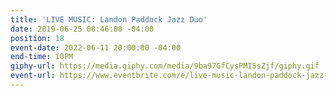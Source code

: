 ```yaml
---
title: 'LIVE MUSIC: Landon Paddock Jazz Duo'
date: 2019-06-25 08:46:00 -04:00
position: 18
event-date: 2022-06-11 20:00:00 -04:00
end-time: 10PM
giphy-url: https://media.giphy.com/media/9ba97GfCysPMI5sZjf/giphy.gif
event-url: https://www.eventbrite.com/e/live-music-landon-paddock-jazz-duo-tickets-344232828657
---
```


